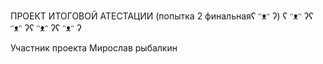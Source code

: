 ПРОЕКТ ИТОГОВОЙ АТЕСТАЦИИ
(попытка 2 финальнаяʕ ᵔᴥᵔ ʔ)
ʕ ᵔᴥᵔ ʔʕ ᵔᴥᵔ ʔʕ ᵔᴥᵔ ʔʕ ᵔᴥᵔ ʔ


Участник проекта
Мирослав рыбалкин
